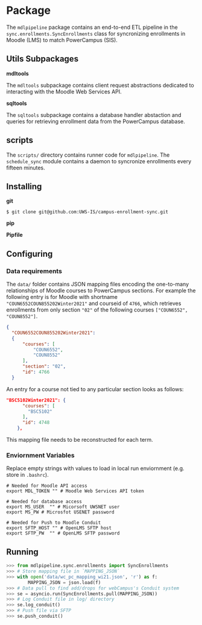 # Package

The `mdlpipeline` package contains an end-to-end ETL pipeline in the `sync.enrollments.SyncEnrollments` class for syncronizing enrollments in Moodle (LMS) to match PowerCampus (SIS).

## Utils Subpackages

**mdltools**

The `mdltools` subpackage contains client request abstractions dedicated to interacting with the Moodle Web Services API.

**sqltools**

The `sqltools` subpackage contains a database handler abstaction and queries for retrieving enrollment data from the PowerCampus database.

## scripts

The `scripts/` directory contains runner code for `mdlpipeline`. The `schedule_sync` module contains a daemon to syncronize enrollments every fifteen minutes.

## Installing

**git**

`$ git clone git@github.com:UWS-IS/campus-enrollment-sync.git`

**pip**

**Pipfile**

## Configuring

### Data requirements

The `data/` folder contains JSON mapping files encoding the one-to-many relationships of Moodle courses to PowerCampus sections. For example the following entry is for Moodle with shortname `"COUN6552COUN855202Winter2021"` and courseid of `4766`, which retrieves enrollments from only section `"02"` of the following courses `["COUN6552", "COUN8552"]`.

```json
{
  "COUN6552COUN855202Winter2021":
  {
      "courses": [
          "COUN6552",
          "COUN8552"
      ],
      "section": "02",
      "id": 4766
  }
```

An entry for a course not tied to any particular section looks as follows:

```json
"BSC5102Winter2021": {
      "courses": [
        "BSC5102"
      ],
      "id": 4748
    },
```

This mapping file needs to be reconstructed for each term.

### Enviornment Variables

Replace empty strings with values to load in local run enviornment (e.g. store in `.bashrc`).

```shell
# Needed for Moodle API access
export MDL_TOKEN "" # Moodle Web Services API token

# Needed for database access
export MS_USER  "" # Micorsoft UWSNET user
export MS_PW # Microsfot USENET password

# Needed for Push to Moodle Conduit
export SFTP_HOST "" # OpenLMS SFTP host
export SFTP_PW  "" # OpenLMS SFTP password
```

## Running

```python
>>> from mdlpipeline.sync.enrollments import SyncEnrollments
>>> # Store mapping file in `MAPPING_JSON`
>>> with open('data/wc_pc_mapping_wi21.json', 'r') as f:
        MAPPING_JSON = json.load(f)
>>> # Data pull to find add/drops for webCampus's Conduit system
>>> se = asyncio.run(SyncEnrollments.pull(MAPPING_JSON))
>>> # Log Conduit file in log/ directory
>>> se.log_conduit()
>>> # Push file via SFTP
>>> se.push_conduit()
```
